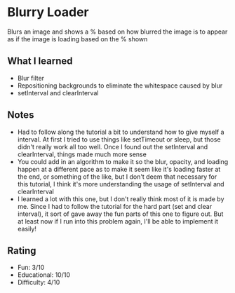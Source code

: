 # Blurry Loader

Blurs an image and shows a % based on how blurred the image is to appear as if the image is loading based on the % shown

## What I learned

- Blur filter
- Repositioning backgrounds to eliminate the whitespace caused by blur
- setInterval and clearInterval

## Notes

- Had to follow along the tutorial a bit to understand how to give myself a interval. At first I tried to use things like setTimeout or sleep, but those didn't really work all too well. Once I found out the setInterval and clearInterval, things made much more sense
- You could add in an algorithm to make it so the blur, opacity, and loading happen at a different pace as to make it seem like it's loading faster at the end, or something of the like, but I don't deem that necessary for this tutorial, I think it's more understanding the usage of setInterval and clearInterval
- I learned a lot with this one, but I don't really think most of it is made by me. Since I had to follow the tutorial for the hard part (set and clear interval), it sort of gave away the fun parts of this one to figure out. But at least now if I run into this problem again, I'll be able to implement it easily!

## Rating

- Fun: 3/10
- Educational: 10/10
- Difficulty: 4/10
